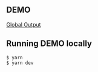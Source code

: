 ## DEMO
[Global Output](https://globaloutput.dystillvision.com)

## Running DEMO locally

```
$ yarn 
$ yarn dev
```